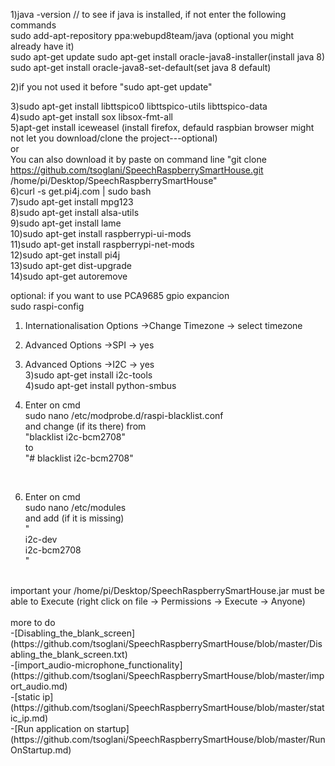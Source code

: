 
1)java -version // to see if java is installed, if not enter the following commands<br>
  sudo add-apt-repository ppa:webupd8team/java (optional you might already have it)</br>
   sudo apt-get update
 sudo apt-get install oracle-java8-installer(install java 8)</br>
 sudo apt-get install oracle-java8-set-default(set java 8 default) </br>
 
2)if you not used it before  "sudo apt-get update" </br>

3)sudo apt-get install libttspico0 libttspico-utils libttspico-data<br>
4)sudo apt-get install sox libsox-fmt-all </br>
5)apt-get install iceweasel (install firefox, defauld raspbian browser might not let you download/clone the project---optional) </br>
or</br>
 You can also download it by paste on command line "git clone https://github.com/tsoglani/SpeechRaspberrySmartHouse.git /home/pi/Desktop/SpeechRaspberrySmartHouse"
 <br>
6)curl -s get.pi4j.com | sudo bash</br>
7)sudo apt-get install mpg123</br>
8)sudo apt-get install alsa-utils</br>
9)sudo apt-get install lame</br>
10)sudo apt-get install raspberrypi-ui-mods</br>
11)sudo apt-get install raspberrypi-net-mods</br>
12)sudo apt-get install pi4j</br>
13)sudo apt-get dist-upgrade</br>
14)sudo apt-get autoremove




optional: if you want to use PCA9685 gpio expancion </br>
sudo raspi-config</br>
1) Internationalisation Options  ->Change Timezone -> select timezone</br>
2) Advanced Options  ->SPI -> yes</br>
2) Advanced Options  ->I2C -> yes</br>
3)sudo apt-get install i2c-tools</br>
4)sudo apt-get install python-smbus</br>

5)  Enter on cmd </br>
sudo nano /etc/modprobe.d/raspi-blacklist.conf</br>
and change  (if its there) from </br>
"blacklist i2c-bcm2708"</br>
to</br>
"# blacklist i2c-bcm2708"</br>
 </br>

6) Enter on cmd </br>
sudo nano /etc/modules  </br>
and add (if it is missing) </br>
" </br>
i2c-dev  </br>
i2c-bcm2708  </br>
" </br>
 </br>
important your /home/pi/Desktop/SpeechRaspberrySmartHouse.jar must be able to Execute (right click on file -> Permissions -> Execute -> Anyone) </br>
 </br>
more to do </br>
-[Disabling_the_blank_screen](https://github.com/tsoglani/SpeechRaspberrySmartHouse/blob/master/Disabling_the_blank_screen.txt) </br>
-[import_audio-microphone_functionality](https://github.com/tsoglani/SpeechRaspberrySmartHouse/blob/master/import_audio.md) </br>
-[static ip](https://github.com/tsoglani/SpeechRaspberrySmartHouse/blob/master/static_ip.md) </br>
-[Run application on startup](https://github.com/tsoglani/SpeechRaspberrySmartHouse/blob/master/RunOnStartup.md) </br>

